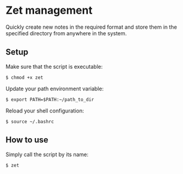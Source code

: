 # Zet management

Quickly create new notes in the required format and store them in the specified directory from anywhere in the system.

## Setup

Make sure that the script is executable:
```
$ chmod +x zet
```
Update your path environment variable:
```
$ export PATH=$PATH:~/path_to_dir
```
Reload your shell configuration:
```
$ source ~/.bashrc
```

## How to use

Simply call the script by its name:
```
$ zet
```

